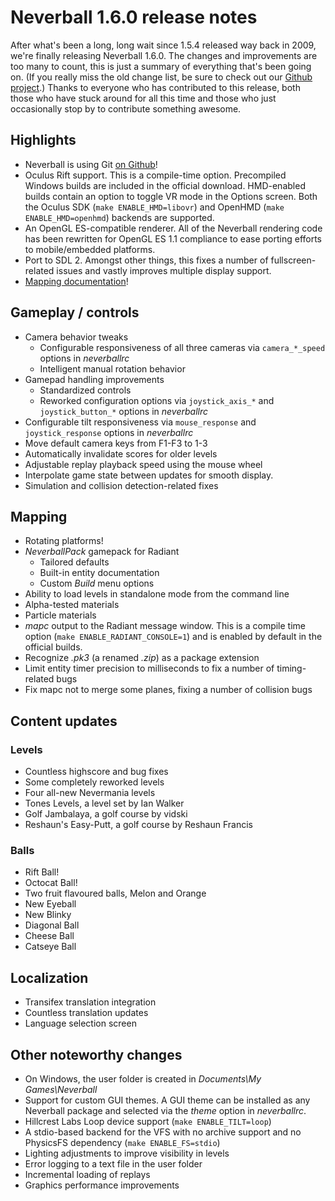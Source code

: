 # Neverball 1.6.0 release notes

After what's been a long, long wait since 1.5.4 released way back in 2009, we're finally releasing Neverball 1.6.0. The changes and improvements are too many to count, this is just a summary of everything that's been going on. (If you really miss the old change list, be sure to check out our [Github project][git].) Thanks to everyone who has contributed to this release, both those who have stuck around for all this time and those who just occasionally stop by to contribute something awesome.

## Highlights

* Neverball is using Git [on Github][git]!
* Oculus Rift support. This is a compile-time option. Precompiled Windows builds are included in the official download. HMD-enabled builds contain an option to toggle VR mode in the Options screen. Both the Oculus SDK (`make ENABLE_HMD=libovr`) and OpenHMD (`make ENABLE_HMD=openhmd`) backends are supported.
* An OpenGL ES-compatible renderer. All of the Neverball rendering code has been rewritten for OpenGL ES 1.1 compliance to ease porting efforts to mobile/embedded platforms.
* Port to SDL 2. Amongst other things, this fixes a number of fullscreen-related issues and vastly improves multiple display support.
* [Mapping documentation][mapping]!

[git]: https://github.com/neverball
[mapping]: https://github.com/Neverball/neverball-docs/blob/master/README.md

## Gameplay / controls

* Camera behavior tweaks
    * Configurable responsiveness of all three cameras via `camera_*_speed` options in *neverballrc*
    * Intelligent manual rotation behavior
* Gamepad handling improvements
    * Standardized controls
    * Reworked configuration options via `joystick_axis_*` and `joystick_button_*` options in *neverballrc*
* Configurable tilt responsiveness via `mouse_response` and `joystick_response` options in *neverballrc*
* Move default camera keys from F1-F3 to 1-3
* Automatically invalidate scores for older levels
* Adjustable replay playback speed using the mouse wheel
* Interpolate game state between updates for smooth display.
* Simulation and collision detection-related fixes

## Mapping

* Rotating platforms!
* *NeverballPack* gamepack for Radiant
    * Tailored defaults
    * Built-in entity documentation
    * Custom *Build* menu options
* Ability to load levels in standalone mode from the command line
* Alpha-tested materials
* Particle materials
* *mapc* output to the Radiant message window. This is a compile time option (`make ENABLE_RADIANT_CONSOLE=1`) and is enabled by default in the official builds.
* Recognize *.pk3* (a renamed *.zip*) as a package extension
* Limit entity timer precision to milliseconds to fix a number of timing-related bugs
* Fix mapc not to merge some planes, fixing a number of collision bugs

## Content updates

### Levels

* Countless highscore and bug fixes
* Some completely reworked levels
* Four all-new Nevermania levels
* Tones Levels, a level set by Ian Walker
* Golf Jambalaya, a golf course by vidski
* Reshaun's Easy-Putt, a golf course by Reshaun Francis

### Balls

* Rift Ball!
* Octocat Ball!
* Two fruit flavoured balls, Melon and Orange
* New Eyeball
* New Blinky
* Diagonal Ball
* Cheese Ball
* Catseye Ball

## Localization

* Transifex translation integration
* Countless translation updates
* Language selection screen

## Other noteworthy changes

* On Windows, the user folder is created in *Documents\My Games\Neverball*
* Support for custom GUI themes. A GUI theme can be installed as any Neverball package and selected via the *theme* option in *neverballrc*.
* Hillcrest Labs Loop device support (`make ENABLE_TILT=loop`)
* A stdio-based backend for the VFS with no archive support and no PhysicsFS dependency (`make ENABLE_FS=stdio`)
* Lighting adjustments to improve visibility in levels
* Error logging to a text file in the user folder
* Incremental loading of replays
* Graphics performance improvements
